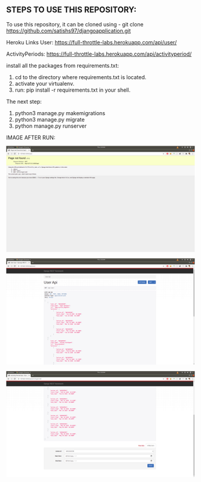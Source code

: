 STEPS TO USE THIS REPOSITORY:
-----------------------------
 To use this repository, it can be cloned using -
                     git clone https://github.com/satishs97/djangoapplication.git

Heroku Links
User: 
https://full-throttle-labs.herokuapp.com/api/user/

ActivityPeriods:
https://full-throttle-labs.herokuapp.com/api/activityperiod/

 
 install all the packages from requirements.txt: 
 1) cd to the directory where requirements.txt is located.
 2) activate your virtualenv.
 3) run: pip install -r requirements.txt in your shell.


The next step:  
1)  python3 manage.py makemigrations
2)  python3 manage.py migrate
3)  python manage.py runserver        


IMAGE AFTER RUN:

![alt text][localhost]
  
[localhost]:s1.png "localhost"


![alt text][user]
  
[user]:s2.png "user"

![alt text][activity]
  
[activity]:s3.png "activity"



 
